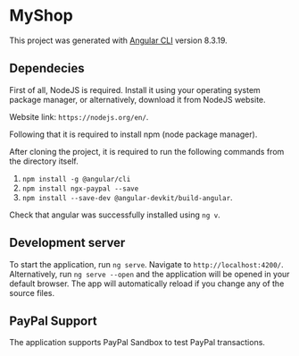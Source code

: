 # MyShop

This project was generated with [Angular CLI](https://github.com/angular/angular-cli) version 8.3.19.

## Dependecies

First of all, NodeJS is required. Install it using your operating system package manager, or alternatively, download it
from NodeJS website.

Website link: `https://nodejs.org/en/`.

Following that it is required to install npm (node package manager).

After cloning the project, it is required to run the following commands from the directory itself.
1. `npm install -g @angular/cli`
2. `npm install ngx-paypal --save`
3. `npm install --save-dev @angular-devkit/build-angular`.

Check that angular was successfully installed using `ng v`.

## Development server

To start the application, run `ng serve`. Navigate to `http://localhost:4200/`. Alternatively, run `ng serve --open` and the application will be opened in your default browser.
The app will automatically reload if you change any of the source files.

## PayPal Support

The application supports PayPal Sandbox to test PayPal transactions.
